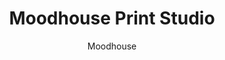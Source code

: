 ---
author: Moodhouse
title: "Moodhouse Print Studio"
description: "Jasa Sablon Kaos Kualitas Premium. Kami siap menerima proses pembuatan kaos untuk keperluan acara, komunitas, perusahaan, acara reuni, family gathering atau acara lainnya."
---